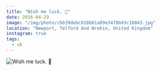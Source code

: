 ```yaml
---
title: "Wish me luck. 💫"
date: 2016-04-29
image: "/img/photo/cbb39debc818b01a89e3478b93c18043.jpg"
location: "Newport, Telford And Wrekin, United Kingdom"
instagram: true
tags:
  - uk
---
```


![Wish me luck. 💫](/img/photo/cbb39debc818b01a89e3478b93c18043.jpg)
